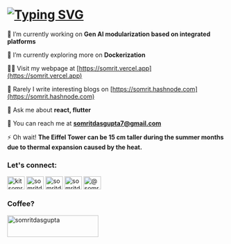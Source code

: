 <h1 align="left">
 <abc><a href="https://git.io/typing-svg"><img src="https://readme-typing-svg.demolab.com?font=Fira+Code&weight=700&duration=3000&pause=1000&color=BABABA&background=47464600&random=false&width=600&lines=Hey+ I'm+Somrit+%F0%9F%91%8B;I'm+a+Developer, oh!+also+an+extraordinaire.;" alt="Typing SVG" /></a>
 </abc> 
</h1> 

🔭 I’m currently working on **Gen AI modularization based on integrated platforms**

🌱 I’m currently exploring more on **Dockerization**

👨‍💻 Visit my webpage at [https://somrit.vercel.app](https://somrit.vercel.app)

📝 Rarely I write interesting blogs on [https://somrit.hashnode.com](https://somrit.hashnode.com)

💬 Ask me about **react, flutter**

📧 You can reach me at **somritdasgupta7@gmail.com**

⚡ Oh wait! **The Eiffel Tower can be 15 cm taller during the summer months due to thermal expansion caused by the heat.**

<h3 align="left">Let's connect:</h3>
<p align="left">
<a href="https://twitter.com/kitsomrit" target="blank"><img align="center" src="https://raw.githubusercontent.com/rahuldkjain/github-profile-readme-generator/master/src/images/icons/Social/twitter.svg" alt="kitsomrit" height="30" width="40" /></a>
<a href="https://linkedin.com/in/somritdasgupta" target="blank"><img align="center" src="https://raw.githubusercontent.com/rahuldkjain/github-profile-readme-generator/master/src/images/icons/Social/linked-in-alt.svg" alt="somritdasgupta" height="30" width="40" /></a>
<a href="https://fb.com/somritdasgupta" target="blank"><img align="center" src="https://raw.githubusercontent.com/rahuldkjain/github-profile-readme-generator/master/src/images/icons/Social/facebook.svg" alt="somritdasgupta" height="30" width="40" /></a>
<a href="https://instagram.com/somritdasgupta" target="blank"><img align="center" src="https://raw.githubusercontent.com/rahuldkjain/github-profile-readme-generator/master/src/images/icons/Social/instagram.svg" alt="somritdasgupta" height="30" width="40" /></a>
<a href="https://hashnode.com/@somritdasgupta" target="blank"><img align="center" src="https://raw.githubusercontent.com/rahuldkjain/github-profile-readme-generator/master/src/images/icons/Social/hashnode.svg" alt="@somritdasgupta" height="30" width="40" /></a>
</p>


<h3 align="left">Coffee?</h3>
<p><a href="https://www.buymeacoffee.com/somritdasgupta"> <img align="left" src="https://cdn.buymeacoffee.com/buttons/v2/default-yellow.png" height="50" width="210" alt="somritdasgupta" /></a></p><br><br>

